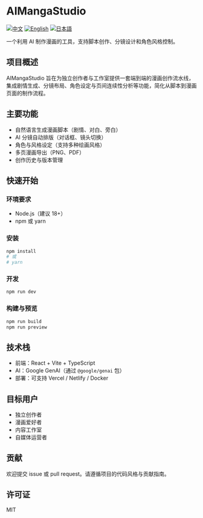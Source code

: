 # AIMangaStudio

[![中文](https://img.shields.io/badge/-中文-0078D7?style=flat-square)](./README.md) [![English](https://img.shields.io/badge/-English-4CAF50?style=flat-square)](./README.en-US.md) [![日本語](https://img.shields.io/badge/-日本語-F44336?style=flat-square)](./README.ja-JP.md)

一个利用 AI 制作漫画的工具，支持脚本创作、分镜设计和角色风格控制。

## 项目概述
AIMangaStudio 旨在为独立创作者与工作室提供一套端到端的漫画创作流水线，集成剧情生成、分镜布局、角色设定与页间连续性分析等功能，简化从脚本到漫画页面的制作流程。

## 主要功能
- 自然语言生成漫画脚本（剧情、对白、旁白）
- AI 分镜自动排版（对话框、镜头切换）
- 角色与风格设定（支持多种绘画风格）
- 多页漫画导出（PNG、PDF）
- 创作历史与版本管理

## 快速开始
### 环境要求
- Node.js（建议 18+）
- npm 或 yarn

### 安装
```bash
npm install
# 或
# yarn
```

### 开发
```bash
npm run dev
```

### 构建与预览
```bash
npm run build
npm run preview
```

## 技术栈
- 前端：React + Vite + TypeScript
- AI：Google GenAI（通过 `@google/genai` 包）
- 部署：可支持 Vercel / Netlify / Docker

## 目标用户
- 独立创作者
- 漫画爱好者
- 内容工作室
- 自媒体运营者

## 贡献
欢迎提交 issue 或 pull request。请遵循项目的代码风格与贡献指南。

## 许可证
MIT
